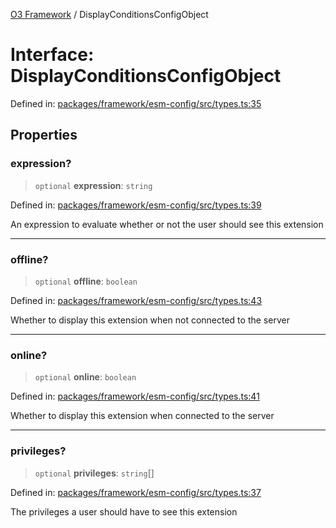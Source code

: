 [O3 Framework](../API.md) / DisplayConditionsConfigObject

# Interface: DisplayConditionsConfigObject

Defined in: [packages/framework/esm-config/src/types.ts:35](https://github.com/its-kios09/openmrs-esm-core/blob/main/packages/framework/esm-config/src/types.ts#L35)

## Properties

### expression?

> `optional` **expression**: `string`

Defined in: [packages/framework/esm-config/src/types.ts:39](https://github.com/its-kios09/openmrs-esm-core/blob/main/packages/framework/esm-config/src/types.ts#L39)

An expression to evaluate whether or not the user should see this extension

***

### offline?

> `optional` **offline**: `boolean`

Defined in: [packages/framework/esm-config/src/types.ts:43](https://github.com/its-kios09/openmrs-esm-core/blob/main/packages/framework/esm-config/src/types.ts#L43)

Whether to display this extension when not connected to the server

***

### online?

> `optional` **online**: `boolean`

Defined in: [packages/framework/esm-config/src/types.ts:41](https://github.com/its-kios09/openmrs-esm-core/blob/main/packages/framework/esm-config/src/types.ts#L41)

Whether to display this extension when connected to the server

***

### privileges?

> `optional` **privileges**: `string`[]

Defined in: [packages/framework/esm-config/src/types.ts:37](https://github.com/its-kios09/openmrs-esm-core/blob/main/packages/framework/esm-config/src/types.ts#L37)

The privileges a user should have to see this extension

